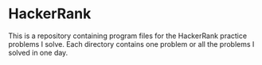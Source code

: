 # HackerRank

This is a repository containing program files for the HackerRank practice problems I solve. Each directory contains one problem or all the problems I solved in one day.
